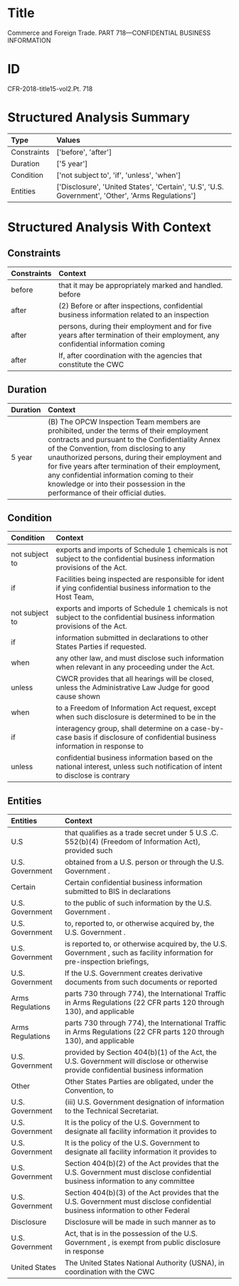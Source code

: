# Title

 Commerce and Foreign Trade. PART 718—CONFIDENTIAL BUSINESS INFORMATION


# ID

 CFR-2018-title15-vol2.Pt. 718


# Structured Analysis Summary

| Type        | Values                                                                                            |
|:------------|:--------------------------------------------------------------------------------------------------|
| Constraints | ['before', 'after']                                                                               |
| Duration    | ['5 year']                                                                                        |
| Condition   | ['not subject to', 'if', 'unless', 'when']                                                        |
| Entities    | ['Disclosure', 'United States', 'Certain', 'U.S', 'U.S. Government', 'Other', 'Arms Regulations'] |


# Structured Analysis With Context

 


## Constraints

| Constraints   | Context                                                                                                                        |
|:--------------|:-------------------------------------------------------------------------------------------------------------------------------|
| before        | that it may be appropriately marked and handled. before                                                                        |
| after         | (2) Before or  after inspections, confidential business information related to an inspection                                   |
| after         | persons, during their employment and for five years after termination of their employment, any confidential information coming |
| after         | If,  after coordination with the agencies that constitute the CWC                                                              |


## Duration

| Duration   | Context                                                                                                                                                                                                                                                                                                                                                                                                                     |
|:-----------|:----------------------------------------------------------------------------------------------------------------------------------------------------------------------------------------------------------------------------------------------------------------------------------------------------------------------------------------------------------------------------------------------------------------------------|
| 5 year     | (B) The OPCW Inspection Team members are prohibited, under the terms of their employment contracts and pursuant to the Confidentiality Annex of the Convention, from disclosing to any unauthorized persons, during their employment and for five years after termination of their employment, any confidential information coming to their knowledge or into their possession in the performance of their official duties. |


## Condition

| Condition      | Context                                                                                                                      |
|:---------------|:-----------------------------------------------------------------------------------------------------------------------------|
| not subject to | exports and imports of Schedule 1 chemicals is not subject to  the confidential business information provisions of the Act.  |
| if             | Facilities being inspected are responsible for ident if ying confidential business information to the Host Team,             |
| not subject to | exports and imports of Schedule 1 chemicals is not subject to  the confidential business information provisions of the Act.  |
| if             | information submitted in declarations to other States Parties if  requested.                                                 |
| when           | any other law, and must disclose such information when  relevant in any proceeding under the Act.                            |
| unless         | CWCR provides that all hearings will be closed, unless the Administrative Law Judge for good cause shown                     |
| when           | to a Freedom of Information Act request, except when such disclosure is determined to be in the                              |
| if             | interagency group, shall determine on a case-by-case basis if disclosure of confidential business information in response to |
| unless         | confidential business information based on the national interest, unless such notification of intent to disclose is contrary |


## Entities

| Entities         | Context                                                                                                                            |
|:-----------------|:-----------------------------------------------------------------------------------------------------------------------------------|
| U.S              | that qualifies as a trade secret under 5 U.S .C. 552(b)(4) (Freedom of Information Act), provided such                             |
| U.S. Government  | obtained from a U.S. person or through the U.S. Government .                                                                       |
| Certain          | Certain confidential business information submitted to BIS in declarations                                                         |
| U.S. Government  | to the public of such information by the U.S. Government .                                                                         |
| U.S. Government  | to, reported to, or otherwise acquired by, the U.S. Government .                                                                   |
| U.S. Government  | is reported to, or otherwise acquired by, the U.S. Government , such as facility information for pre-inspection briefings,         |
| U.S. Government  | If the  U.S. Government creates derivative documents from such documents or reported                                               |
| Arms Regulations | parts 730 through 774), the International Traffic in Arms Regulations (22 CFR parts 120 through 130), and applicable               |
| Arms Regulations | parts 730 through 774), the International Traffic in Arms Regulations (22 CFR parts 120 through 130), and applicable               |
| U.S. Government  | provided by Section 404(b)(1) of the Act, the U.S. Government will disclose or otherwise provide confidential business information |
| Other            | Other States Parties are obligated, under the Convention, to                                                                       |
| U.S. Government  | (iii)  U.S. Government  designation of information to the Technical Secretariat.                                                   |
| U.S. Government  | It is the policy of the  U.S. Government to designate all facility information it provides to                                      |
| U.S. Government  | It is the policy of the  U.S. Government to designate all facility information it provides to                                      |
| U.S. Government  | Section 404(b)(2) of the Act provides that the  U.S. Government must disclose confidential business information to any committee   |
| U.S. Government  | Section 404(b)(3) of the Act provides that the  U.S. Government must disclose confidential business information to other Federal   |
| Disclosure       | Disclosure will be made in such manner as to                                                                                       |
| U.S. Government  | Act, that is in the possession of the U.S. Government , is exempt from public disclosure in response                               |
| United States    | The  United States National Authority (USNA), in coordination with the CWC                                                         |


